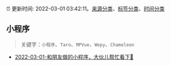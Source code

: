 :alarm_clock: 更新时间: 2022-03-01 03:42:11。[来源分类](../README.md)、[标签分类](../TAGS.md)、[时间分类](../TIMELINE.md)

## 小程序


> 关键字：`小程序`、`Taro`、`MPVue`、`Wepy`、`Chameleon`



- [2022-03-01-和朋友做的小程序，大伙儿帮忙看下👀](https://www.v2ex.com/t/837077) 